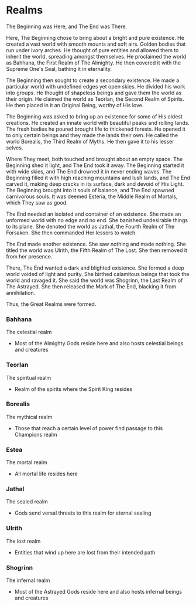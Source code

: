 # Realms

The Beginning was Here, and The End was There.

Here, The Beginning chose to bring about a bright and pure existence. He created a vast world with smooth mounts and soft airs. Golden bodies that run under ivory arches. He thought of pure entities and allowed them to inherit the world, spreading amongst themselves. He proclaimed the world as Bahhana, the First Realm of The Almighty. He then covered it with the Supreme One's Seal, bathing it in eternality.

The Beginning then sought to create a secondary existence. He made a particular world with undefined edges yet open skies. He divided his work into groups. He thought of shapeless beings and gave them the world as their origin. He claimed the world as Teorlan, the Second Realm of Spirits. He then placed in it an Original Being, worthy of His love.

The Beginning was asked to bring up an existence for some of His oldest creations. He created an innate world with beautiful peaks and rolling lands. The fresh bodies he poured brought life to thickened forests. He opened it to only certain beings and they made the lands their own. He called the world Borealis, the Third Realm of Myths. He then gave it to his lesser selves.

Where They meet, both touched and brought about an empty space. The Beginning shed it light, and The End took it away. The Beginning started it with wide skies, and The End drowned it in never ending waves. The Beginning filled it with high reaching mountains and lush lands, and The End carved it, making deep cracks in its surface, dark and devoid of His Light. The Beginning brought into it souls of balance, and The End spawned carnivorous souls. It was deemed Esteria, the Middle Realm of Mortals, which They saw as good.

The End needed an isolated and container of an existence. She made an unformed world with no edge and no end. She banished undesirable things to its plane. She denoted the world as Jathal, the Fourth Realm of The Forsaken. She then commanded Her lessers to watch.

The End made another existence. She saw nothing and made nothing. She titled the world was Ulrith, the Fifth Realm of The Lost. She then removed it from her presence.

There, The End wanted a dark and blighted existence. She formed a deep world voided of light and purity. She birthed calamitous beings that took the world and ravaged it. She said the world was Shogrinn, the Last Realm of The Astrayed. She then released the Mark of The End, blacking it from annihilation.

Thus, the Great Realms were formed.

### Bahhana
The celestial realm
- Most of the Almighty Gods reside here and also hosts celestial beings and creatures

### Teorlan
The spiritual realm
- Realm of the spirits where the Spirit King resides

### Borealis
The mythical realm
- Those that reach a certain level of power find passage to this Champions realm

### Estea
The mortal realm
- All mortal life resides here

### Jathal
The sealed realm
- Gods send versal threats to this realm for eternal sealing

### Ulrith
The lost realm
- Entities that wind up here are lost from their intended path

### Shogrinn
The infernal realm
- Most of the Astrayed Gods reside here and also hosts infernal beings and creatures
